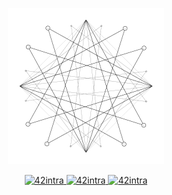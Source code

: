 <p align="center">
 <a href="https://github.com/ArthurCrespy">
  <img width="250" src="https://github.com/ArthurCrespy/ArthurCrespy/blob/master/network.gif" />
 </a>
</p>

<p align="center">
  <a href="https://github.com/ArthurCrespy?tab=repositories">
    <img alt="42intra" src="https://img.shields.io/badge/1-Repositories-white?style=for-the-badge&logo=github&labelColor=000000&Color=FFFFFF&logoWidth=20" />
 </a>
 <a href="https://profile.intra.42.fr/users/acrespy">
    <img alt="42intra" src="https://img.shields.io/badge/cursus-lvl 1.05-white?style=for-the-badge&logo=42&labelColor=000000&Color=FFFFFF&logoWidth=20" />
 </a>
  <a href="https://fr.linkedin.com/in/arthur-crespy-3007081b7">
    <img alt="42intra" src="https://img.shields.io/badge/LinkedIn-white?style=for-the-badge&logo=linkedin&labelColor=000000&Color=FFFFFF&logoWidth=20" />
 </a>
</p>
